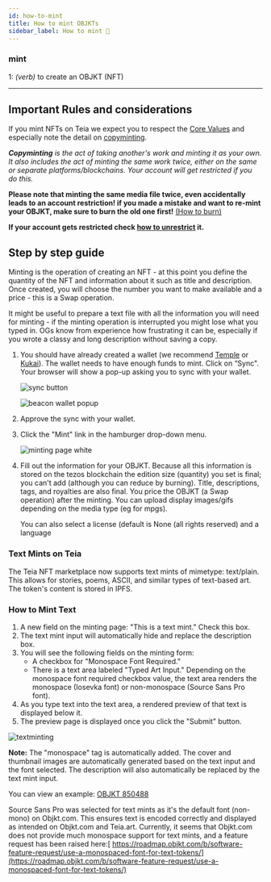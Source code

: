 ```yaml
---
id: how-to-mint
title: How to mint OBJKTs
sidebar_label: How to mint 🌿
---
```


### **mint**

1: _(verb)_ to create an OBJKT (NFT)
***

## Important Rules and considerations

If you mint NFTs on Teia we expect you to respect the [Core Values](https://github.com/teia-community/teia-docs/wiki/Core-Values-Code-of-Conduct-Terms-and-Conditions) and especially note the detail on [copyminting](https://github.com/teia-community/teia-docs/wiki/Core-Values-Code-of-Conduct-Terms-and-Conditions#about-copyminting). 

_**Copyminting** is the act of taking another's work and minting it as your own. It also includes the act of minting the same work twice, either on the same or separate platforms/blockchains. Your account will get restricted if you do this._

**Please note that minting the same media file twice, even accidentally leads to an account restriction! if you made a mistake and want to re-mint your OBJKT, make sure to burn the old one first!** [(How to burn)](https://github.com/teia-community/teia-docs/wiki/How-to-burn-%F0%9F%94%A5)

**If your account gets restricted check [how to unrestrict](https://objkt.com/asset/KT1XcFQv9EB2hoT484Cv58S2MvyMGX4C9TJq/1) it.**

## Step by step guide
Minting is the operation of creating an NFT - at this point you define the quantity of the NFT and information about it such as title and description. Once created, you will choose the number you want to make available and a price - this is a Swap operation.

It might be useful to prepare a text file with all the information you will need for minting - if the minting operation is interrupted you might lose what you typed in. OGs know from experience how frustrating it can be, especially if you wrote a classy and long description without saving a copy. 

1. You should have already created a wallet (we recommend [Temple](https://templewallet.com/) or [Kukai](https://wallet.kukai.app/)). The wallet needs to have enough funds to mint. Click on “Sync". Your browser will show a pop-up asking you to sync with your wallet.

   ![sync button](https://i.ibb.co/25CWLk3/sync.png)
   
   ![beacon wallet popup](https://user-images.githubusercontent.com/6487972/226333131-7487d30a-a622-4e57-b037-1d442fe2597f.jpg)


2. Approve the sync with your wallet.

3. Click the "Mint" link in the hamburger drop-down menu.

   ![minting page white ](https://user-images.githubusercontent.com/6487972/226333939-3dc61a26-73a1-4b8a-b4b4-d164f530e719.jpg)

4. Fill out the information for your OBJKT. Because all this information is stored on the tezos blockchain the edition size (quantity) you set is final; you can't add (although you can reduce by burning). 
   Title, descriptions, tags, and royalties are also final. You price the OBJKT (a Swap operation) after the minting. 
   You can upload display images/gifs depending on the media type (eg for mpgs). 

   You can also select a license (default is None (all rights reserved) and a language

### **Text Mints on Teia**

The Teia NFT marketplace now supports text mints of mimetype: text/plain. This allows for stories, poems, ASCII, and similar types of text-based art. The token's content is stored in IPFS.


### **How to Mint Text**



1. A new field on the minting page: "This is a text mint." Check this box.
2. The text mint input will automatically hide and replace the description box.
3. You will see the following fields on the minting form:
    * A checkbox for "Monospace Font Required."
    * There is a text area labeled "Typed Art Input." Depending on the monospace font required checkbox value, the text area renders the monospace (Iosevka font) or non-monospace (Source Sans Pro font).
4. As you type text into the text area, a rendered preview of that text is displayed below it.
5. The preview page is displayed once you click the "Submit" button.

![textminting](https://github.com/teia-community/teia-docs/assets/564979/d339a271-6322-4b1f-b804-99423f2368ee)

**Note:** The "monospace" tag is automatically added. The cover and thumbnail images are automatically generated based on the text input and the font selected. The description will also automatically be replaced by the text mint input.

You can view an example: [OBJKT 850488](https://teia.art/objkt/850488)

Source Sans Pro was selected for text mints as it's the default font (non-mono) on Objkt.com. This ensures text is encoded correctly and displayed as intended on Objkt.com and Teia.art. Currently, it seems that Objkt.com does not provide much monospace support for text mints, and a feature request has been raised here:[ https://roadmap.objkt.com/b/software-feature-request/use-a-monospaced-font-for-text-tokens/](https://roadmap.objkt.com/b/software-feature-request/use-a-monospaced-font-for-text-tokens/)

